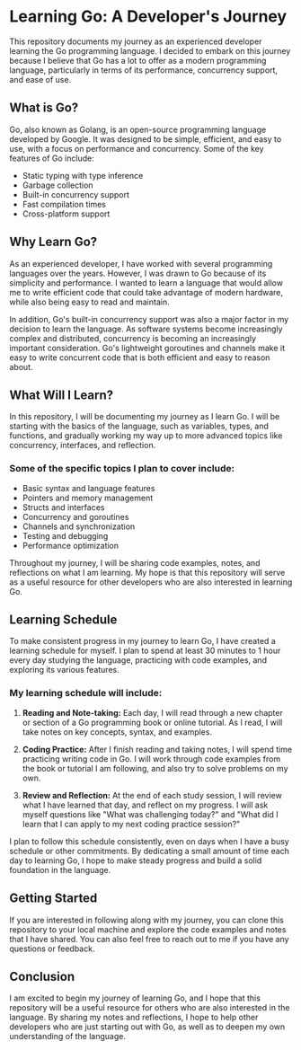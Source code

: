 # Learning Go: A Developer's Journey
This repository documents my journey as an experienced developer learning the Go programming language. I decided to embark on this journey because I believe that Go has a lot to offer as a modern programming language, particularly in terms of its performance, concurrency support, and ease of use.

## What is Go?
Go, also known as Golang, is an open-source programming language developed by Google. It was designed to be simple, efficient, and easy to use, with a focus on performance and concurrency. Some of the key features of Go include:

- Static typing with type inference
- Garbage collection
- Built-in concurrency support
- Fast compilation times
- Cross-platform support

## Why Learn Go?
As an experienced developer, I have worked with several programming languages over the years. However, I was drawn to Go because of its simplicity and performance. I wanted to learn a language that would allow me to write efficient code that could take advantage of modern hardware, while also being easy to read and maintain.

In addition, Go's built-in concurrency support was also a major factor in my decision to learn the language. As software systems become increasingly complex and distributed, concurrency is becoming an increasingly important consideration. Go's lightweight goroutines and channels make it easy to write concurrent code that is both efficient and easy to reason about.

## What Will I Learn?
In this repository, I will be documenting my journey as I learn Go. I will be starting with the basics of the language, such as variables, types, and functions, and gradually working my way up to more advanced topics like concurrency, interfaces, and reflection.

### Some of the specific topics I plan to cover include:

- Basic syntax and language features
- Pointers and memory management
- Structs and interfaces
- Concurrency and goroutines
- Channels and synchronization
- Testing and debugging
- Performance optimization

Throughout my journey, I will be sharing code examples, notes, and reflections on what I am learning. My hope is that this repository will serve as a useful resource for other developers who are also interested in learning Go.

## Learning Schedule
To make consistent progress in my journey to learn Go, I have created a learning schedule for myself. I plan to spend at least 30 minutes to 1 hour every day studying the language, practicing with code examples, and exploring its various features.

### My learning schedule will include:

1. __Reading and Note-taking:__ Each day, I will read through a new chapter or section of a Go programming book or online tutorial. As I read, I will take notes on key concepts, syntax, and examples.

2. __Coding Practice:__ After I finish reading and taking notes, I will spend time practicing writing code in Go. I will work through code examples from the book or tutorial I am following, and also try to solve problems on my own.

3. __Review and Reflection:__ At the end of each study session, I will review what I have learned that day, and reflect on my progress. I will ask myself questions like "What was challenging today?" and "What did I learn that I can apply to my next coding practice session?"

I plan to follow this schedule consistently, even on days when I have a busy schedule or other commitments. By dedicating a small amount of time each day to learning Go, I hope to make steady progress and build a solid foundation in the language.

## Getting Started
If you are interested in following along with my journey, you can clone this repository to your local machine and explore the code examples and notes that I have shared. You can also feel free to reach out to me if you have any questions or feedback.

## Conclusion
I am excited to begin my journey of learning Go, and I hope that this repository will be a useful resource for others who are also interested in the language. By sharing my notes and reflections, I hope to help other developers who are just starting out with Go, as well as to deepen my own understanding of the language.